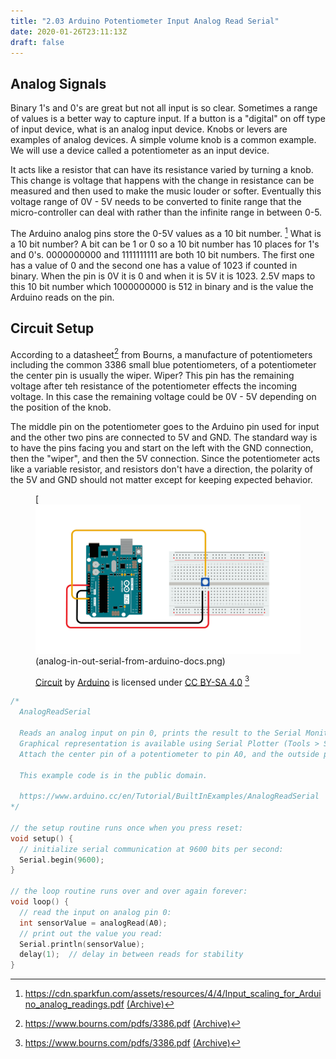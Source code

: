 ```yaml
---
title: "2.03 Arduino Potentiometer Input Analog Read Serial"
date: 2020-01-26T23:11:13Z
draft: false
---
```


## Analog Signals

Binary 1's and 0's are great but not all input is so clear. Sometimes a range of values is a better way to capture input. If a button is a "digital" on off type of input device, what is an analog input device. Knobs or levers are examples of analog devices. A simple volume knob is a common example. We will use a device called a potentiometer as an input device.

It acts like a resistor that can have its resistance varied by turning a knob. This change is voltage that happens with the change in resistance can be measured and then used to make the music louder or softer. Eventually this voltage range of 0V - 5V needs to be converted to finite range that the micro-controller can deal with rather than the infinite range in between 0-5.

The Arduino analog pins store the 0-5V values as a 10 bit number. [^1] What is a 10 bit number? A bit can be 1 or 0 so a 10 bit number has 10 places for 1's and 0's. 0000000000 and 1111111111 are both 10 bit numbers. The first one has a value of 0 and the second one has a value of 1023 if counted in binary. When the pin is 0V it is 0 and when it is 5V it is 1023. 2.5V maps to this 10 bit number which 1000000000 is 512 in binary and is the value the Arduino reads on the pin.

## Circuit Setup

According to a datasheet[^2] from Bourns, a manufacture of potentiometers including the common 3386 small blue potentiometers, of a potentiometer the center pin is usually the wiper. Wiper? This pin has the remaining voltage after teh resistance of the potentiometer effects the incoming voltage. In this case the remaining voltage could be 0V - 5V depending on the position of the knob.

The middle pin on the potentiometer goes to the Arduino pin used for input and the other two pins are connected to 5V and GND. The standard way is to have the pins facing you and start on the left with the GND connection, then the "wiper", and then the 5V connection. Since the potentiometer acts like a variable resistor, and resistors don't have a direction, the polarity of the 5V and GND should not matter except for keeping expected behavior.

<figure>

[![Analog Serial Circuit Example](analog-in-out-serial-from-arduino-docs.png)(analog-in-out-serial-from-arduino-docs.png)

<figcaption>

[Circuit](https://www.arduino.cc/en/Tutorial/BuiltInExamples/AnalogReadSerial) by [Arduino](https://www.arduino.cc/) is licensed under [CC BY-SA 4.0](https://creativecommons.org/licenses/by-sa/4.0/) [^2]

</figcaption>
</figure>

```C
/*
  AnalogReadSerial

  Reads an analog input on pin 0, prints the result to the Serial Monitor.
  Graphical representation is available using Serial Plotter (Tools > Serial Plotter menu).
  Attach the center pin of a potentiometer to pin A0, and the outside pins to +5V and ground.

  This example code is in the public domain.

  https://www.arduino.cc/en/Tutorial/BuiltInExamples/AnalogReadSerial
*/

// the setup routine runs once when you press reset:
void setup() {
  // initialize serial communication at 9600 bits per second:
  Serial.begin(9600);
}

// the loop routine runs over and over again forever:
void loop() {
  // read the input on analog pin 0:
  int sensorValue = analogRead(A0);
  // print out the value you read:
  Serial.println(sensorValue);
  delay(1);  // delay in between reads for stability
}
```

[^1]: https://cdn.sparkfun.com/assets/resources/4/4/Input_scaling_for_Arduino_analog_readings.pdf [(Archive)](Input_scaling_for_Arduino_analog_readings.pdf)
[^2]: https://www.bourns.com/pdfs/3386.pdf [(Archive)](3386-potentiometer-bourns-data-sheet.pdf)
[^3]: https://www.arduino.cc/en/Tutorial/BuiltInExamples/AnalogReadSerial
